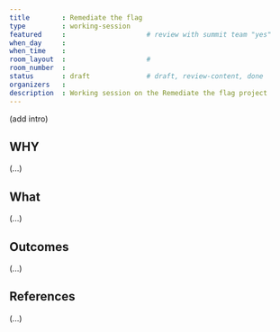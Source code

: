 ```yaml
---
title        : Remediate the flag
type         : working-session
featured     :                    # review with summit team "yes"
when_day     :
when_time    :
room_layout  :                    #
room_number  :
status       : draft              # draft, review-content, done
organizers   :
description  : Working session on the Remediate the flag project
---
```


(add intro)

## WHY

(...)

## What

(...)

## Outcomes

(...)

## References

(...)
